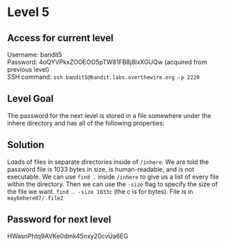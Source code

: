 # Level 5

## Access for current level
Username: bandit5<br>
Password: 4oQYVPkxZOOEOO5pTW81FB8j8lxXGUQw (acquired from previous level)<br>
SSH command: `ssh bandit5@bandit.labs.overthewire.org -p 2220`<br>

## Level Goal
The password for the next level is stored in a file somewhere under the inhere directory and has all of the following properties:

## Solution
Loads of files in separate directories inside of `/inhere`. We are told the password file is 1033 bytes in size, is human-readable, and is not executable. We can use `find .` inside `/inhere` to give us a list of every file within the directory. Then we can use the `-size` flag to specify the size of the file we want. `find . -size 1033c` (the c is for bytes). File is in `maybehere07/.file2`

## Password for next level
HWasnPhtq9AVKe0dmk45nxy20cvUa6EG